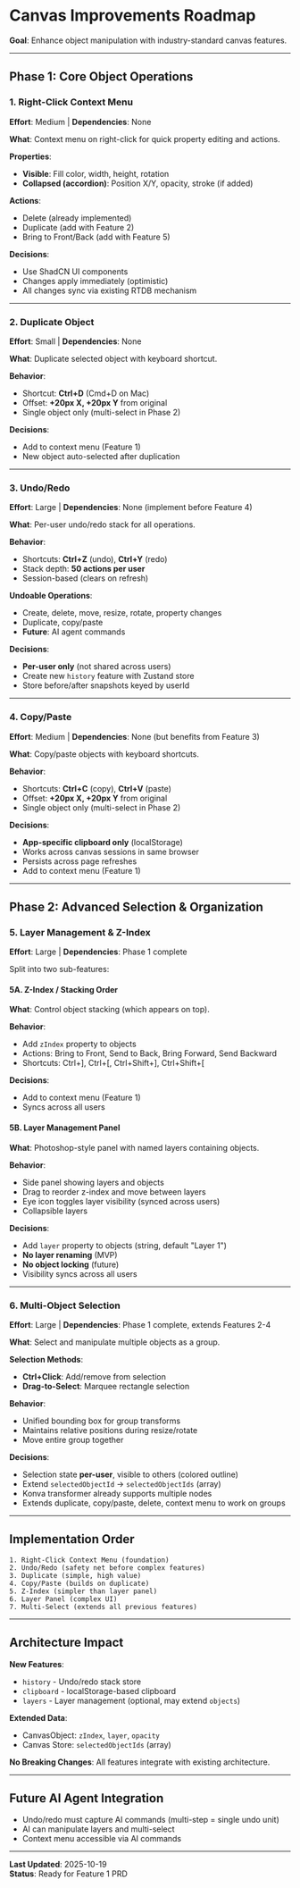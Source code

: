 # Canvas Improvements Roadmap

**Goal**: Enhance object manipulation with industry-standard canvas features.

---

## **Phase 1: Core Object Operations**

### **1. Right-Click Context Menu**
**Effort**: Medium | **Dependencies**: None

**What**: Context menu on right-click for quick property editing and actions.

**Properties**:
- **Visible**: Fill color, width, height, rotation
- **Collapsed (accordion)**: Position X/Y, opacity, stroke (if added)

**Actions**:
- Delete (already implemented)
- Duplicate (add with Feature 2)
- Bring to Front/Back (add with Feature 5)

**Decisions**:
- Use ShadCN UI components
- Changes apply immediately (optimistic)
- All changes sync via existing RTDB mechanism

---

### **2. Duplicate Object**
**Effort**: Small | **Dependencies**: None

**What**: Duplicate selected object with keyboard shortcut.

**Behavior**:
- Shortcut: **Ctrl+D** (Cmd+D on Mac)
- Offset: **+20px X, +20px Y** from original
- Single object only (multi-select in Phase 2)

**Decisions**:
- Add to context menu (Feature 1)
- New object auto-selected after duplication

---

### **3. Undo/Redo**
**Effort**: Large | **Dependencies**: None (implement before Feature 4)

**What**: Per-user undo/redo stack for all operations.

**Behavior**:
- Shortcuts: **Ctrl+Z** (undo), **Ctrl+Y** (redo)
- Stack depth: **50 actions per user**
- Session-based (clears on refresh)

**Undoable Operations**:
- Create, delete, move, resize, rotate, property changes
- Duplicate, copy/paste
- **Future**: AI agent commands

**Decisions**:
- **Per-user only** (not shared across users)
- Create new `history` feature with Zustand store
- Store before/after snapshots keyed by userId

---

### **4. Copy/Paste**
**Effort**: Medium | **Dependencies**: None (but benefits from Feature 3)

**What**: Copy/paste objects with keyboard shortcuts.

**Behavior**:
- Shortcuts: **Ctrl+C** (copy), **Ctrl+V** (paste)
- Offset: **+20px X, +20px Y** from original
- Single object only (multi-select in Phase 2)

**Decisions**:
- **App-specific clipboard only** (localStorage)
- Works across canvas sessions in same browser
- Persists across page refreshes
- Add to context menu (Feature 1)

---

## **Phase 2: Advanced Selection & Organization**

### **5. Layer Management & Z-Index**
**Effort**: Large | **Dependencies**: Phase 1 complete

Split into two sub-features:

#### **5A. Z-Index / Stacking Order**
**What**: Control object stacking (which appears on top).

**Behavior**:
- Add `zIndex` property to objects
- Actions: Bring to Front, Send to Back, Bring Forward, Send Backward
- Shortcuts: Ctrl+], Ctrl+[, Ctrl+Shift+], Ctrl+Shift+[

**Decisions**:
- Add to context menu (Feature 1)
- Syncs across all users

#### **5B. Layer Management Panel**
**What**: Photoshop-style panel with named layers containing objects.

**Behavior**:
- Side panel showing layers and objects
- Drag to reorder z-index and move between layers
- Eye icon toggles layer visibility (synced across users)
- Collapsible layers

**Decisions**:
- Add `layer` property to objects (string, default "Layer 1")
- **No layer renaming** (MVP)
- **No object locking** (future)
- Visibility syncs across all users

---

### **6. Multi-Object Selection**
**Effort**: Large | **Dependencies**: Phase 1 complete, extends Features 2-4

**What**: Select and manipulate multiple objects as a group.

**Selection Methods**:
- **Ctrl+Click**: Add/remove from selection
- **Drag-to-Select**: Marquee rectangle selection

**Behavior**:
- Unified bounding box for group transforms
- Maintains relative positions during resize/rotate
- Move entire group together

**Decisions**:
- Selection state **per-user**, visible to others (colored outline)
- Extend `selectedObjectId` → `selectedObjectIds` (array)
- Konva transformer already supports multiple nodes
- Extends duplicate, copy/paste, delete, context menu to work on groups

---

## **Implementation Order**

```
1. Right-Click Context Menu (foundation)
2. Undo/Redo (safety net before complex features)
3. Duplicate (simple, high value)
4. Copy/Paste (builds on duplicate)
5. Z-Index (simpler than layer panel)
6. Layer Panel (complex UI)
7. Multi-Select (extends all previous features)
```

---

## **Architecture Impact**

**New Features**:
- `history` - Undo/redo stack store
- `clipboard` - localStorage-based clipboard
- `layers` - Layer management (optional, may extend `objects`)

**Extended Data**:
- CanvasObject: `zIndex`, `layer`, `opacity`
- Canvas Store: `selectedObjectIds` (array)

**No Breaking Changes**: All features integrate with existing architecture.

---

## **Future AI Agent Integration**

- Undo/redo must capture AI commands (multi-step = single undo unit)
- AI can manipulate layers and multi-select
- Context menu accessible via AI commands

---

**Last Updated**: 2025-10-19  
**Status**: Ready for Feature 1 PRD

